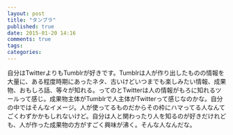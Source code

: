 ```yaml
---
layout: post
title: "タンブラ"
published: true
date: 2015-01-20 14:16
comments: true
tags: 
categories: 
---
```


自分はTwitterよりもTumblrが好きです。Tumblrは人が作り出したものの情報を大量に、ある程度時期にあったネタ、古いけどいつまでも楽しみたい情報、成果物、おもしろ話、等々が知れる。ってのとTwitterは人の情報がもろに知れるツールって感じ。成果物主体がTumblrで人主体がTwitterって感じなのかな。自分の中ではそんなイメージ。人が使ってるものだからその枠にハマってる人なんてごくわずかかもしれないけど。自分は人と関わったり人を知るのが好きだけれども、人が作った成果物の方がすごく興味が沸く。そんな人なんだな。
